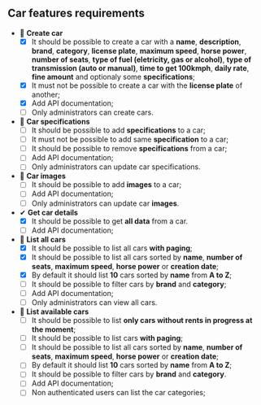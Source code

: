 ## Car features requirements

- 📅 **Create car**
  - [x] It should be possible to create a car with a **name**, **description**, **brand**, **category**, **license plate**, **maximum speed**, **horse power**, **number of seats**, **type of fuel (eletricity, gas or alcohol)**, **type of transmission (auto or manual)**, **time to get 100kmph**, **daily rate**, **fine amount** and optionaly some **specifications**;
  - [x] It must not be possible to create a car with the **license plate** of another;
  - [x] Add API documentation;
  - [ ] Only administrators can create cars.

- 📅 **Car specifications**
  - [ ] It should be possible to add **specifications** to a car;
  - [ ] It must not be possible to add same **specification** to a car;
  - [ ] It should be possible to remove **specifications** from a car;
  - [ ] Add API documentation;
  - [ ] Only administrators can update car specifications.

- 📅 **Car images**
  - [ ] It should be possible to add **images** to a car;
  - [ ] Add API documentation;
  - [ ] Only administrators can update car **images**.

- ✔ **Get car details**
  - [x] It should be possible to get **all data** from a car.
  - [ ] Add API documentation;

- 📅 **List all cars**
  - [x] It should be possible to list all cars **with paging**;
  - [x] It should be possible to list all cars sorted by **name**, **number of seats**, **maximum speed**, **horse power** or **creation date**;
  - [x] By default it should list **10** cars sorted by **name** from **A to Z**;
  - [ ] It should be possible to filter cars by **brand** and **category**;
  - [ ] Add API documentation;
  - [ ] Only administrators can view all cars.

- 📅 **List available cars**
  - [ ] It should be possible to list **only cars without rents in progress at the moment**;
  - [ ] It should be possible to list cars **with paging**;
  - [ ] It should be possible to list all cars sorted by **name**, **number of seats**, **maximum speed**, **horse power** or **creation date**;
  - [ ] By default it should list **10** cars sorted by **name** from **A to Z**;
  - [ ] It should be possible to filter cars by **brand** and **category**.
  - [ ] Add API documentation;
  - [ ] Non authenticated users can list the car categories;
